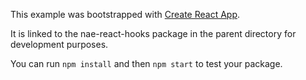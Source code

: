 This example was bootstrapped with [Create React App](https://github.com/facebook/create-react-app).

It is linked to the nae-react-hooks package in the parent directory for development purposes.

You can run `npm install` and then `npm start` to test your package.

